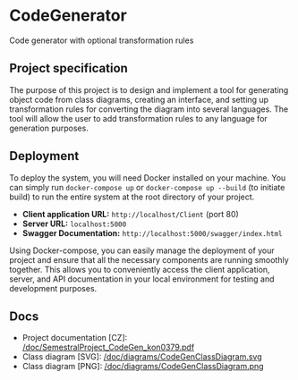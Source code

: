 # CodeGenerator
Code generator with optional transformation rules

## Project specification
The purpose of this project is to design and implement a tool for generating object code from class diagrams, creating an interface, and setting up transformation rules for converting the diagram into several languages. The tool will allow the user to add transformation rules to any language for generation purposes.

## Deployment

To deploy the system, you will need Docker installed on your machine. You can simply run `docker-compose up` or `docker-compose up --build` (to initiate build) to run the entire system at the root directory of your project.

- **Client application URL:** `http://localhost/Client` (port 80)
- **Server URL:** `localhost:5000`
- **Swagger Documentation:** `http://localhost:5000/swagger/index.html`

Using Docker-compose, you can easily manage the deployment of your project and ensure that all the necessary components are running smoothly together. This allows you to conveniently access the client application, server, and API documentation in your local environment for testing and development purposes.

## Docs
* Project documentation [CZ]: [/doc/SemestralProject_CodeGen_kon0379.pdf](./doc/SemestralProject_CodeGen_kon0379.pdf)
* Class diagram [SVG]: [/doc/diagrams/CodeGenClassDiagram.svg](./doc/diagrams/CodeGenClassDiagram.svg)
* Class diagram [PNG]: [/doc/diagrams/CodeGenClassDiagram.png](./doc/diagrams/CodeGenClassDiagram.png)

